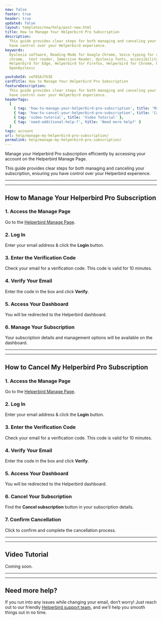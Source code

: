 ```yaml
---
new: false
footer: true
header: true
updated: false
layout: templates/new/help/post-new.html
title: How to Manage Your Helperbird Pro Subscription
description:
  This guide provides clear steps for both managing and canceling your subscription, ensuring you
  have control over your Helperbird experience.
keywords:
  Dyslexia software, Reading Mode for Google Chrome, Voice typing for chrome, Text to speech for
  chrome,  text reader, Immersive Reader, dyslexia fonts, accessibility software, dyslexia software,
  Helperbird for Edge, Helperbird for Firefox, Helperbird for Chrome, Opendyslexic for Chrome,
  OpenDyslexic

youtubeId: vwT8SAJfU3E
cardTitle: How to Manage Your Helperbird Pro Subscription
featureDescription:
  This guide provides clear steps for both managing and canceling your subscription, ensuring you
  have control over your Helperbird experience.
headerTags:
  [
    { tag: 'how-to-manage-your-helperbird-pro-subscription', title: 'Manage Your Subscription' },
    { tag: 'how-to-cancel-your-helperbird-pro-subscription', title: 'Cancel Your Subscription' },
    { tag: 'video-tutorial', title: 'Video Tutorial' },
    { tag: 'need-additional-help-?', title: 'Need more help?' }
  ]
tags: account
url: help/manage-my-helperbird-pro-subscription/
permalink: help/manage-my-helperbird-pro-subscription/
---
```


Manage your Helperbird Pro subscription efficiently by accessing your account on the Helperbird
Manage Page.

This guide provides clear steps for both managing and canceling your subscription, ensuring you have
control over your Helperbird experience.

---

---

## How to Manage Your Helperbird Pro Subscription

### 1. Access the Manage Page

Go to the [Helperbird Manage Page](https://payments.coffeeandfun.com/p/login/cN214adE29toci4bII).

### 2. Log In

Enter your email address & click the **Login** button.

### 3. Enter the Verification Code

Check your email for a verification code. This code is valid for 10 minutes.

### 4. Verify Your Email

Enter the code in the box and click **Verify**.

### 5. Access Your Dashboard

You will be redirected to the Helperbird dashboard.

### 6. Manage Your Subscription

Your subscription details and management options will be available on the dashboard.

---

---

## How to Cancel My Helperbird Pro Subscription

### 1. Access the Manage Page

Go to the [Helperbird Manage Page](https://payments.coffeeandfun.com/p/login/cN214adE29toci4bII).

### 2. Log In

Enter your email address & click the **Login** button.

### 3. Enter the Verification Code

Check your email for a verification code. This code is valid for 10 minutes.

### 4. Verify Your Email

Enter the code in the box and click **Verify**.

### 5. Access Your Dashboard

You will be redirected to the Helperbird dashboard.

### 6. Cancel Your Subscription

Find the **Cancel subscription** button in your subscription details.

### 7. Confirm Cancellation

Click to confirm and complete the cancellation process.

---

---

## Video Tutorial

Coming soon.

---

---

## Need more help?

If you run into any issues while changing your email, don’t worry! Just reach out to our friendly
[Helperbird support team](/support/), and we'll help you smooth things out in no time.
